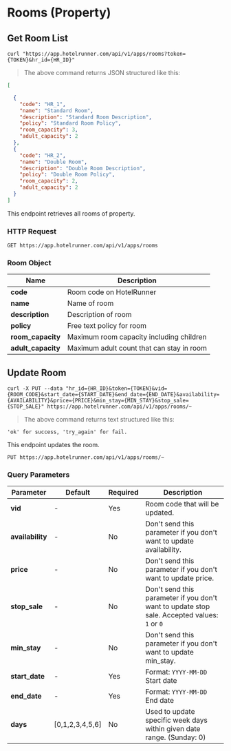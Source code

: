 # Rooms (Property)

## Get Room List

```shell
curl "https://app.hotelrunner.com/api/v1/apps/rooms?token={TOKEN}&hr_id={HR_ID}"
```

> The above command returns JSON structured like this:

```json
[

  {
    "code": "HR_1",
    "name": "Standard Room",
    "description": "Standard Room Description",
    "policy": "Standard Room Policy",
    "room_capacity": 3,
    "adult_capacity": 2
  },
  {
    "code": "HR_2",
    "name": "Double Room",
    "description": "Double Room Description",
    "policy": "Double Room Policy",
    "room_capacity": 2,
    "adult_capacity": 2
  }
]
```

This endpoint retrieves all rooms of property.

### HTTP Request

`GET https://app.hotelrunner.com/api/v1/apps/rooms`

### Room Object

Name | Description
------------ | ------
**code** | Room code on HotelRunner
**name** | Name of room
**description** | Description of room
**policy** | Free text policy for room
**room_capacity** | Maximum room capacity including children
**adult_capacity** | Maximum adult count that can stay in room


## Update Room


```shell
curl -X PUT --data "hr_id={HR_ID}&token={TOKEN}&vid={ROOM_CODE}&start_date={START_DATE}&end_date={END_DATE}&availability={AVAILABILITY}&price={PRICE}&min_stay={MIN_STAY}&stop_sale={STOP_SALE}" https://app.hotelrunner.com/api/v1/apps/rooms/~
```

> The above command returns text structured like this:

```text
'ok' for success, 'try_again' for fail.
```


This endpoint updates the room.


`PUT https://app.hotelrunner.com/api/v1/apps/rooms/~`

### Query Parameters

Parameter | Default | Required | Description
------------ | ------ | ------- | -----------
**vid** | - | Yes | Room code that will be updated.
**availability** | - | No | Don't send this parameter if you don't want to update availability.
**price** | - | No | Don't send this parameter if you don't want to update price.
**stop_sale** | - | No | Don't send this parameter if you don't want to update stop sale. Accepted values: `1` or `0`
**min_stay** | - | No | Don't send this parameter if you don't want to update min_stay.
**start_date** | - | Yes | Format: `YYYY-MM-DD` Start date
**end_date** | - | Yes | Format: `YYYY-MM-DD` End date
**days** | [0,1,2,3,4,5,6] | No | Used to update specific week days within given date range. (Sunday: 0)
